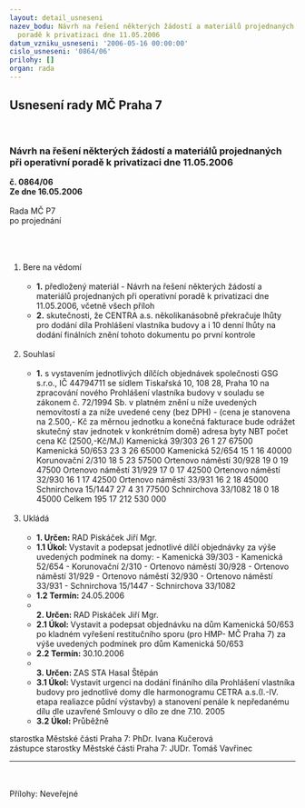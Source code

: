 ```yaml
---
layout: detail_usneseni
nazev_bodu: Návrh na řešení některých žádostí a materiálů projednaných při operativní
  poradě k privatizaci dne 11.05.2006
datum_vzniku_usneseni: '2006-05-16 00:00:00'
cislo_usneseni: '0864/06'
prilohy: []
organ: rada
---
```

<div id="ucUsn_pList" class="usn">
	<span><h2>Usnesení rady MČ Praha 7 </h2>
<br></span><div class="standBody">
<span><h3>Návrh na řešení některých žádostí a materiálů projednaných při operativní poradě k privatizaci dne 11.05.2006</h3></span><div class="center">
		<strong>č. 0864/06</strong><br>
	</div>
<div class="center">
		<strong>Ze dne 16.05.2006</strong><br><br>
	</div>Rada MČ P7<br>po projednání<br><br><br><ol>
<br><li>Bere na vědomí<br><ul>
<br><li>
<strong>1.</strong> předložený materiál - Návrh na řešení některých žádostí a materiálů projednaných při operativní poradě k privatizaci dne 11.05.2006, včetně všech příloh<br>
</li>
<li>
<strong>2.</strong> skutečnosti, že CENTRA a.s. několikanásobně překračuje lhůty pro dodání díla Prohlášení vlastníka budovy a i 10 denní lhůty na dodání finálních znění tohoto dokumentu po první kontrole </li>
</ul>
<br>
</li>
<li>Souhlasí<br><ul>
<br><li>
<strong>1.</strong> s vystavením jednotlivých dílčích objednávek společnosti GSG s.r.o., IČ 44794711 se sídlem Tiskařská 10, 108 28, Praha 10 na zpracování nového Prohlášení vlastníka budovy v souladu se zákonem č. 72/1994 Sb. v platném znění u níže uvedených nemovitostí a za níže uvedené ceny (bez DPH) - (cena je stanovena na 2.500,- Kč za měrnou jednotku a konečná fakturace bude odrážet skutečný stav jednotek v konkrétním domě) adresa byty NBT počet cena Kč (2500,-Kč/MJ) Kamenická 39/303 26 1 27 67500 Kamenická 50/653 23 3 26 65000 Kamenická 52/654 15 1 16 40000 Korunovační 2/310 18 5 23 57500 Ortenovo náměstí 30/928 19 0 19 47500 Ortenovo náměstí 31/929 17 0 17 42500 Ortenovo náměstí 32/930 16 1 17 42500 Ortenovo náměstí 33/931 16 2 18 45000 Schnirchova 15/1447 27 4 31 77500 Schnirchova 33/1082 18 0 18 45000 Celkem 195 17 212 530 000 </li>
</ul>
<br>
</li>
<li>Ukládá<br><ul>
<br><li>
<strong>1. Určen: </strong>RAD Piskáček Jiří Mgr.<br>
</li>
<li>
<strong>1.1 Úkol: </strong>Vystavit a podepsat jednotlivé dílčí objednávky za výše uvedených podmínek na domy: - Kamenická 39/303 - Kamenická 52/654 - Korunovační 2/310 - Ortenovo náměstí 30/928 - Ortenovo náměstí 31/929 - Ortenovo náměstí 32/930 - Ortenovo náměstí 33/931 - Schnirchova 15/1447 - Schnirchova 33/1082<br>
</li>
<li>
<strong>1.2 Termín: </strong>24.05.2006<br>
</li>
<li>
<strong><br>2. Určen: </strong>RAD Piskáček Jiří Mgr.<br>
</li>
<li>
<strong>2.1 Úkol: </strong>Vystavit a podepsat objednávku na dům Kamenická 50/653 po kladném vyřešení restitučního sporu (pro HMP- MČ Praha 7) za výše uvedených podmínek pro dům Kamenická 50/653<br>
</li>
<li>
<strong>2.2 Termín: </strong>30.10.2006<br>
</li>
<li>
<strong><br>3. Určen: </strong>ZAS STA Hasal Štěpán<br>
</li>
<li>
<strong>3.1 Úkol: </strong>Vystavit urgenci na dodání fináního díla Prohlášení vlastníka budovy pro jednotlivé domy dle harmonogramu CETRA a.s.(I.-IV. etapa realiazce půdní výstavby) a stanovení penále k nepředanému dílu dle uzavřené Smlouvy o dílo ze dne 7.10. 2005<br>
</li>
<li>
<strong>3.2 Úkol: </strong>Průběžně</li>
</ul>
</li>
</ol>starostka Městské části Praha 7: PhDr. Ivana Kučerová<br>zástupce starostky Městské části Praha 7: JUDr. Tomáš Vavřinec <br><hr>
<br><br>Přílohy: Neveřejné</div>
</div>